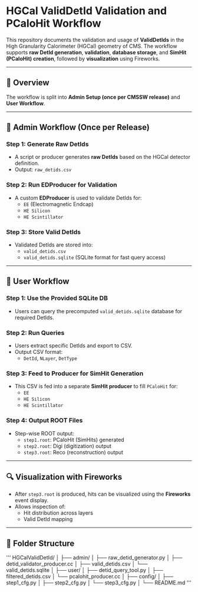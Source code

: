 
# HGCal ValidDetId Validation and PCaloHit Workflow

This repository documents the validation and usage of **ValidDetIds** in the High Granularity Calorimeter (HGCal) geometry of CMS. The workflow supports **raw DetId generation**, **validation**, **database storage**, and **SimHit (PCaloHit) creation**, followed by **visualization** using Fireworks.

---

## 📌 Overview

The workflow is split into **Admin Setup (once per CMSSW release)** and **User Workflow**.

---

## 🧰 Admin Workflow (Once per Release)

### Step 1: Generate Raw DetIds

- A script or producer generates **raw DetIds** based on the HGCal detector definition.
- Output: `raw_detids.csv`

### Step 2: Run EDProducer for Validation

- A custom **EDProducer** is used to validate DetIds for:
  - `EE` (Electromagnetic Endcap)
  - `HE Silicon`
  - `HE Scintillator`

### Step 3: Store Valid DetIds

- Validated DetIds are stored into:
  - `valid_detids.csv`
  - `valid_detids.sqlite` (SQLite format for fast query access)

---

## 👤 User Workflow

### Step 1: Use the Provided SQLite DB

- Users can query the precomputed `valid_detids.sqlite` database for required DetIds.

### Step 2: Run Queries

- Users extract specific DetIds and export to CSV.
- Output CSV format:
  - `DetId`, `NLayer`, `DetType`

### Step 3: Feed to Producer for SimHit Generation

- This CSV is fed into a separate **SimHit producer** to fill `PCaloHit` for:
  - `EE`
  - `HE Silicon`
  - `HE Scintillator`

### Step 4: Output ROOT Files

- Step-wise ROOT output:
  - `step1.root`: PCaloHit (SimHits) generated
  - `step2.root`: Digi (digitization) output
  - `step3.root`: Reco (reconstruction) output

---

## 🔍 Visualization with Fireworks

- After `step3.root` is produced, hits can be visualized using the **Fireworks** event display.
- Allows inspection of:
  - Hit distribution across layers
  - Valid DetId mapping

---

## 📁 Folder Structure
'''
HGCalValidDetId/
│
├── admin/
│ ├── raw_detid_generator.py
│ ├── detid_validator_producer.cc
│ ├── valid_detids.csv
│ └── valid_detids.sqlite
│
├── user/
│ ├── detid_query_tool.py
│ ├── filtered_detids.csv
│ └── pcalohit_producer.cc
│
├── config/
│ ├── step1_cfg.py
│ ├── step2_cfg.py
│ └── step3_cfg.py
│
└── README.md
'''
